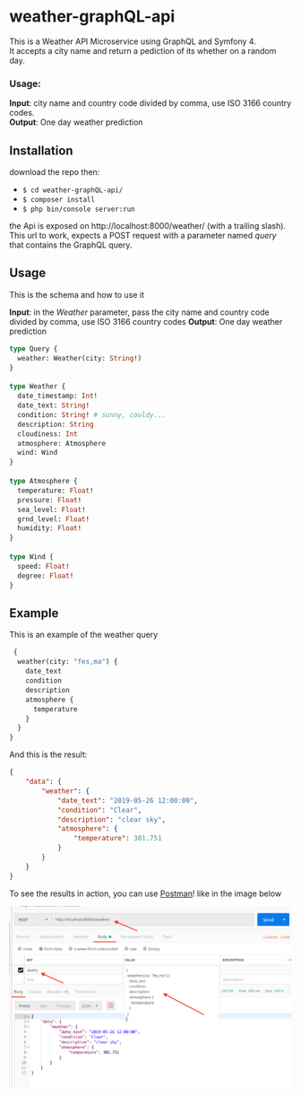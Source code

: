 # weather-graphQL-api

This is a Weather API Microservice using GraphQL and Symfony 4.   
It accepts a city name and return a pediction of its whether on a random day.    
### Usage: 
**Input**: city name and country code divided by comma, use ISO 3166 country codes.  
**Output**: One day weather prediction

## Installation

download the repo then:
- `$ cd weather-graphQL-api/`
- `$ composer install`
- `$ php bin/console server:run`

the Api is exposed on http://localhost:8000/weather/ (with a trailing slash).    
This url to work, expects a POST request with a parameter named *query* that contains the GraphQL query.

## Usage 

This is the schema and how to use it

**Input**: in the *Weather* parameter, pass the city name and country code divided by comma, use ISO 3166 country codes
**Output**: One day weather prediction

```graphql
type Query {
  weather: Weather(city: String!)
}

type Weather {
  date_timestamp: Int!
  date_text: String!
  condition: String! # sunny, couldy...
  description: String
  cloudiness: Int
  atmosphere: Atmosphere
  wind: Wind
}

type Atmosphere {
  temperature: Float!
  pressure: Float!
  sea_level: Float!
  grnd_level: Float!
  humidity: Float!
}

type Wind {
  speed: Float!
  degree: Float!
}
```

## Example

This is an example of the weather query

```graphql
 {
  weather(city: "fes,ma") {
    date_text
    condition
    description
    atmosphere {
      temperature
    }
  }
}
```

And this is the result:

```json
{
    "data": {
        "weather": {
            "date_text": "2019-05-26 12:00:00",
            "condition": "Clear",
            "description": "clear sky",
            "atmosphere": {
                "temperature": 301.751
            }
        }
    }
}
```

To see the results in action, you can use [Postman](https://www.getpostman.com/)! like in the image below

![Demo](/demo.png)
